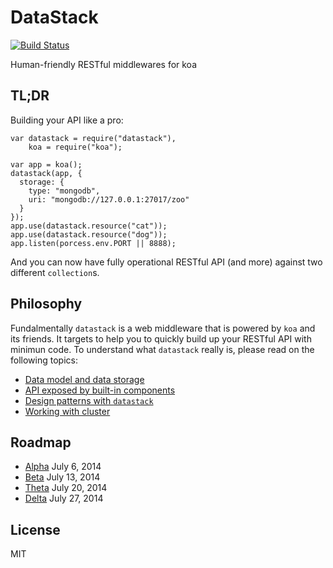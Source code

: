 # DataStack

[![Build Status](https://travis-ci.org/RobinQu/datastack.svg?branch=master)](https://travis-ci.org/RobinQu/datastack)

Human-friendly RESTful middlewares for koa

## TL;DR

Building your API like a pro:


    var datastack = require("datastack"),
        koa = require("koa");

    var app = koa();
    datastack(app, {
      storage: {
        type: "mongodb",
        uri: "mongodb://127.0.0.1:27017/zoo"
      }
    });
    app.use(datastack.resource("cat"));
    app.use(datastack.resource("dog"));
    app.listen(porcess.env.PORT || 8888);


And you can now have fully operational RESTful API (and more) against two different `collection`s.


## Philosophy

Fundalmentally `datastack` is a web middleware that is powered by `koa` and its friends. It targets to help you to quickly build up your RESTful API with minimun code. To understand what `datastack` really is, please read on the following topics:

* [Data model and data storage](/doc/data_model_and_storage.md)
* [API exposed by built-in components](/doc/built_in_api.md)
* [Design patterns with `datastack`](/doc/patterns.md)
* [Working with cluster](/doc/cluster.md)

## Roadmap

* [Alpha](https://github.com/RobinQu/datastack/issues?milestone=1&state=open) July 6, 2014
* [Beta](https://github.com/RobinQu/datastack/issues?milestone=2&state=open) July 13, 2014
* [Theta](https://github.com/RobinQu/datastack/issues?milestone=3&state=open) July 20, 2014
* [Delta](https://github.com/RobinQu/datastack/issues?milestone=4&state=open) July 27, 2014

## License

MIT